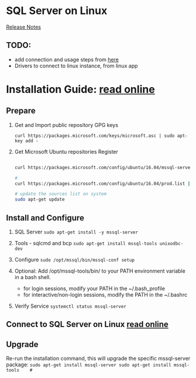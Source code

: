 # SQL Server on Linux
[Release Notes](https://docs.microsoft.com/en-us/sql/linux/sql-server-linux-release-notes)

## TODO:
- add connection and usage steps from [here](https://docs.microsoft.com/en-us/sql/linux/sql-server-linux-connect-and-query-sqlcmd)
- Drivers to connect to linux instance, from linux app

# Installation Guide: [read online](https://docs.microsoft.com/en-us/sql/linux/sql-server-linux-setup-ubuntu)

## Prepare
1.	Get and Import public repository GPG keys

	`curl https://packages.microsoft.com/keys/microsoft.asc | sudo apt-key add -`

2.	Get Microsoft Ubuntu repositories Register
	``` bash
	
	curl https://packages.microsoft.com/config/ubuntu/16.04/mssql-server.list | sudo tee /etc/apt/sources.list.d/mssql-server.list
	
	#
	curl https://packages.microsoft.com/config/ubuntu/16.04/prod.list | sudo tee /etc/apt/sources.list.d/msprod.list
	
	# update the sources list on system
	sudo apt-get update
	```

## Install and Configure
1.	SQL Server
	`sudo apt-get install -y mssql-server`
2.	Tools - sqlcmd and bcp
	`sudo apt-get install mssql-tools unixodbc-dev`
9.	Configure
	`sudo /opt/mssql/bin/mssql-conf setup`
9.	Optional: Add /opt/mssql-tools/bin/ to your PATH environment variable in a bash shell.
	-	for login sessions, modify your PATH in the ~/.bash_profile
	-	for interactive/non-login sessions, modify the PATH in the ~/.bashrc

9.	Verify Service
	`systemctl status mssql-server`

## Connect to SQL Server on Linux [read online](https://docs.microsoft.com/en-us/sql/linux/sql-server-linux-connect-and-query-sqlcmd)


## Upgrade
Re-run the installation command, this will upgrade the specific mssql-server package:
	```
	sudo apt-get install mssql-server
	sudo apt-get install mssql-tools 	#
	```

